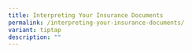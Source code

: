 ```yaml
---
title: Interpreting Your Insurance Documents
permalink: /interpreting-your-insurance-documents/
variant: tiptap
description: ""
---
```

